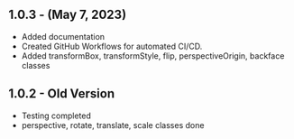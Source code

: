 ## 1.0.3 - (May 7, 2023)

- Added documentation
- Created GitHub Workflows for automated CI/CD.
- Added transformBox, transformStyle, flip, perspectiveOrigin, backface classes

## 1.0.2 - Old Version

- Testing completed
- perspective, rotate, translate, scale classes done

